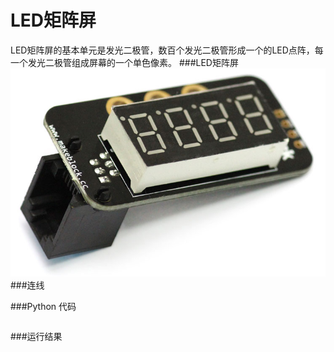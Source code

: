 # LED矩阵屏

LED矩阵屏的基本单元是发光二极管，数百个发光二极管形成一个的LED点阵，每一个发光二极管组成屏幕的一个单色像素。
###LED矩阵屏
![seven](sevensegment.jpg)
###连线

###Python 代码
```

```
###运行结果